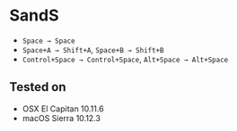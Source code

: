 # SandS

- `Space → Space`
- `Space+A → Shift+A`, `Space+B → Shift+B`
- `Control+Space → Control+Space`, `Alt+Space → Alt+Space`

## Tested on

- OSX El Capitan 10.11.6
- macOS Sierra 10.12.3
